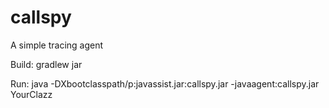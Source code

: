 callspy
=======

A simple tracing agent

Build:
gradlew jar

Run:
java -DXbootclasspath/p:javassist.jar:callspy.jar -javaagent:callspy.jar YourClazz
